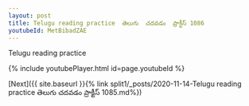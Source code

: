 ```yaml
---
layout: post
title: Telugu reading practice  తెలుగు  చదవడం  ప్రాక్టీస్ 1086
youtubeId: MetBibadZAE
---
```

 
 
Telugu reading practice
 
 
 
 
 


{% include youtubePlayer.html id=page.youtubeId %}
 
[Next]({{ site.baseurl }}{% link  split1/_posts/2020-11-14-Telugu reading practice  తెలుగు  చదవడం  ప్రాక్టీస్ 1085.md%})
 
